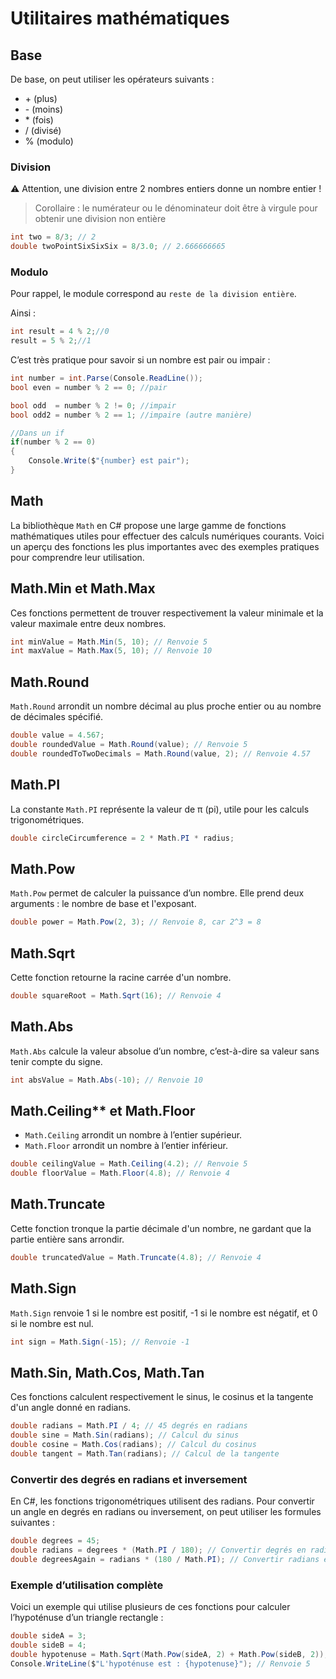 # Utilitaires mathématiques

## Base

De base, on peut utiliser les opérateurs suivants :
 
- \+ (plus)
- \- (moins)
- \* (fois)
- / (divisé)
- % (modulo)

### Division
⚠ Attention, une division entre 2 nombres entiers donne un nombre entier !
> Corollaire : le numérateur ou le dénominateur doit être à virgule pour obtenir une division non entière

```csharp
int two = 8/3; // 2
double twoPointSixSixSix = 8/3.0; // 2.666666665
```

### Modulo
Pour rappel, le module correspond au `reste de la division entière`.

Ainsi :

```csharp
int result = 4 % 2;//0
result = 5 % 2;//1
```

C’est très pratique pour savoir si un nombre est pair ou impair :
```csharp
int number = int.Parse(Console.ReadLine());
bool even = number % 2 == 0; //pair

bool odd  = number % 2 != 0; //impair
bool odd2 = number % 2 == 1; //impaire (autre manière)

//Dans un if
if(number % 2 == 0)
{
    Console.Write($"{number} est pair");
}
```

## Math

La bibliothèque `Math` en C# propose une large gamme de fonctions mathématiques utiles pour effectuer des calculs
numériques courants. Voici un aperçu des fonctions les plus importantes avec des exemples pratiques pour comprendre leur
utilisation.

## Math.Min et Math.Max

Ces fonctions permettent de trouver respectivement la valeur minimale et la valeur maximale entre deux nombres.

```csharp
int minValue = Math.Min(5, 10); // Renvoie 5
int maxValue = Math.Max(5, 10); // Renvoie 10
```

## Math.Round

`Math.Round` arrondit un nombre décimal au plus proche entier ou au nombre de décimales spécifié.

```csharp
double value = 4.567;
double roundedValue = Math.Round(value); // Renvoie 5
double roundedToTwoDecimals = Math.Round(value, 2); // Renvoie 4.57
```

## Math.PI

La constante `Math.PI` représente la valeur de π (pi), utile pour les calculs trigonométriques.

```csharp
double circleCircumference = 2 * Math.PI * radius;
```

## Math.Pow

`Math.Pow` permet de calculer la puissance d’un nombre. Elle prend deux arguments : le nombre de base et l'exposant.

```csharp
double power = Math.Pow(2, 3); // Renvoie 8, car 2^3 = 8
```

## Math.Sqrt

Cette fonction retourne la racine carrée d'un nombre.

```csharp
double squareRoot = Math.Sqrt(16); // Renvoie 4
```

## Math.Abs

`Math.Abs` calcule la valeur absolue d’un nombre, c’est-à-dire sa valeur sans tenir compte du signe.

```csharp
int absValue = Math.Abs(-10); // Renvoie 10
```

## Math.Ceiling** et Math.Floor

- `Math.Ceiling` arrondit un nombre à l’entier supérieur.
- `Math.Floor` arrondit un nombre à l’entier inférieur.

```csharp
double ceilingValue = Math.Ceiling(4.2); // Renvoie 5
double floorValue = Math.Floor(4.8); // Renvoie 4
```

## Math.Truncate

Cette fonction tronque la partie décimale d'un nombre, ne gardant que la partie entière sans arrondir.

```csharp
double truncatedValue = Math.Truncate(4.8); // Renvoie 4
```

## Math.Sign

`Math.Sign` renvoie 1 si le nombre est positif, -1 si le nombre est négatif, et 0 si le nombre est nul.

```csharp
int sign = Math.Sign(-15); // Renvoie -1
```

## Math.Sin, Math.Cos, Math.Tan

Ces fonctions calculent respectivement le sinus, le cosinus et la tangente d'un angle donné en radians.

```csharp
double radians = Math.PI / 4; // 45 degrés en radians
double sine = Math.Sin(radians); // Calcul du sinus
double cosine = Math.Cos(radians); // Calcul du cosinus
double tangent = Math.Tan(radians); // Calcul de la tangente
```

### Convertir des degrés en radians et inversement

En C#, les fonctions trigonométriques utilisent des radians. Pour convertir un angle en degrés en radians ou
inversement, on peut utiliser les formules suivantes :

```csharp
double degrees = 45;
double radians = degrees * (Math.PI / 180); // Convertir degrés en radians
double degreesAgain = radians * (180 / Math.PI); // Convertir radians en degrés
```

### Exemple d’utilisation complète

Voici un exemple qui utilise plusieurs de ces fonctions pour calculer l’hypoténuse d’un triangle rectangle :

```csharp
double sideA = 3;
double sideB = 4;
double hypotenuse = Math.Sqrt(Math.Pow(sideA, 2) + Math.Pow(sideB, 2)); // Utilise Pow et Sqrt
Console.WriteLine($"L'hypoténuse est : {hypotenuse}"); // Renvoie 5
```

